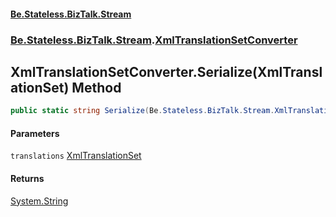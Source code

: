 #### [Be.Stateless.BizTalk.Stream](README.md 'README')
### [Be.Stateless.BizTalk.Stream](Be.Stateless.BizTalk.Stream.md 'Be.Stateless.BizTalk.Stream').[XmlTranslationSetConverter](XmlTranslationSetConverter.md 'Be.Stateless.BizTalk.Stream.XmlTranslationSetConverter')

## XmlTranslationSetConverter.Serialize(XmlTranslationSet) Method

```csharp
public static string Serialize(Be.Stateless.BizTalk.Stream.XmlTranslationSet translations);
```
#### Parameters

<a name='Be.Stateless.BizTalk.Stream.XmlTranslationSetConverter.Serialize(Be.Stateless.BizTalk.Stream.XmlTranslationSet).translations'></a>

`translations` [XmlTranslationSet](XmlTranslationSet.md 'Be.Stateless.BizTalk.Stream.XmlTranslationSet')

#### Returns
[System.String](https://docs.microsoft.com/en-us/dotnet/api/System.String 'System.String')